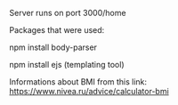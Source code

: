 Server runs on port 3000/home

Packages that were used: 

  npm install body-parser
  
  npm install ejs (templating tool)
  
  
Informations about BMI from this link:
  https://www.nivea.ru/advice/calculator-bmi
